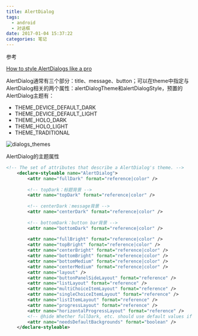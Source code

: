 ```yaml
---
title: AlertDialog
tags:
  - android
  - 对话框
date: 2017-01-04 15:37:22
categories: 笔记
---
```


参考

[How to style AlertDialogs like a pro](http://blog.supenta.com/2014/07/02/how-to-style-alertdialogs-like-a-pro/)

AlertDialog通常有三个部分：title、message、button；可以在theme中指定与AlertDialog相关的两个属性：alertDialogTheme和alertDialogStyle，预置的AlertDialog主题有：

+ THEME_DEVICE_DEFAULT_DARK
+ THEME_DEVICE_DEFAULT_LIGHT
+ THEME_HOLO_DARK
+ THEME_HOLO_LIGHT
+ THEME_TRADITIONAL

![dialogs_themes](/Users/zero/OneDrive/markdown\photo\dialog\dialogs_themes.png)

AlertDialog的主题属性

```xml
<!-- The set of attributes that describe a AlertDialog's theme. -->
	<declare-styleable name="AlertDialog">
		<attr name="fullDark" format="reference|color" />
      
        <!-- topDark：标题背景 -->
        <attr name="topDark" format="reference|color" />
      
      	<!-- centerDark：message背景 -->
        <attr name="centerDark" format="reference|color" />
      
      	<!-- bottomDark：button bar背景 -->
        <attr name="bottomDark" format="reference|color" />
      
        <attr name="fullBright" format="reference|color" />
        <attr name="topBright" format="reference|color" />
        <attr name="centerBright" format="reference|color" />
        <attr name="bottomBright" format="reference|color" />
        <attr name="bottomMedium" format="reference|color" />
        <attr name="centerMedium" format="reference|color" />
        <attr name="layout" />
        <attr name="buttonPanelSideLayout" format="reference" />
        <attr name="listLayout" format="reference" />
        <attr name="multiChoiceItemLayout" format="reference" />
        <attr name="singleChoiceItemLayout" format="reference" />
        <attr name="listItemLayout" format="reference" />
        <attr name="progressLayout" format="reference" />
        <attr name="horizontalProgressLayout" format="reference" />
        <!-- @hide Whether fullDark, etc. should use default values if null. -->
        <attr name="needsDefaultBackgrounds" format="boolean" />
    </declare-styleable>
```